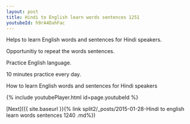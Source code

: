 ```yaml
---
layout: post
title: Hindi to English learn words sentences 1251 
youtubeId: h9rA4DahFac
---
```

 
 
Helps to learn English words and sentences for Hindi speakers.

Opportunitiy to repeat the words sentences. 

Practice English language. 
 
10 minutes practice every day. 
 
How to learn English words and sentences for Hindi speakers 
 
{% include youtubePlayer.html id=page.youtubeId %}
 
 
[Next]({{ site.baseurl }}{% link  split2/_posts/2015-01-28-Hindi to english learn words sentences 1240 .md%})
 
